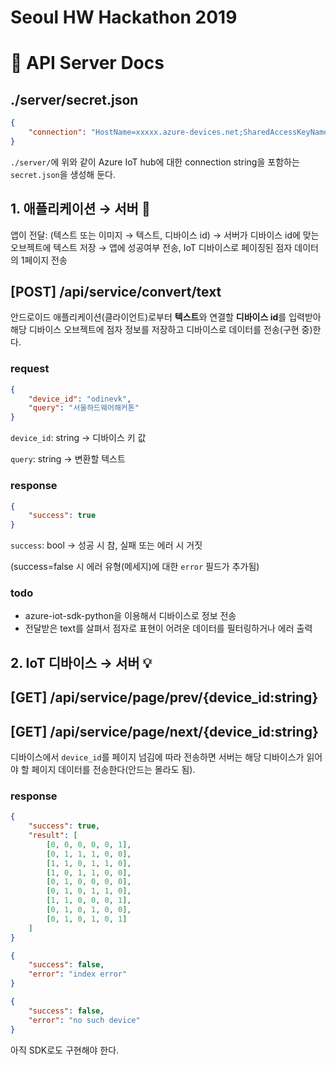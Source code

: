 # Seoul HW Hackathon 2019

# 📌 API Server Docs
<!-- - `azure-iothub-service-client` 패키지 사이즈 때문에 lock이 오래 걸리므로 `pipenv install --skip-lock`를 권장함 -->
<!-- - MacOS에서 `brew install boost-python3` 해야 하더라 -->

## ./server/secret.json
```json
{
    "connection": "HostName=xxxxx.azure-devices.net;SharedAccessKeyName=xxxxx;SharedAccessKey=xxxxx"
}
```

`./server/`에 위와 같이 Azure IoT hub에 대한 connection string을 포함하는 `secret.json`을 생성해 둔다.

## 1. 애플리케이션 → 서버 📱

앱이 전달: (텍스트 또는 이미지 → 텍스트, 디바이스 id) → 서버가 디바이스 id에 맞는 오브젝트에 텍스트 저장 → 앱에 성공여부 전송, IoT 디바이스로 페이징된 점자 데이터의 1페이지 전송

## [POST] /api/service/convert/text

안드로이드 애플리케이션(클라이언트)로부터 **텍스트**와 연결할 **디바이스 id**를 입력받아 해당 디바이스 오브젝트에 점자 정보를 저장하고 디바이스로 데이터를 전송(구현 중)한다.

### request

```json
{
    "device_id": "odinevk",
    "query": "서울하드웨어해커톤"
}
```

`device_id`: string → 디바이스 키 값

`query`: string → 변환할 텍스트

### response

```json
{
    "success": true
}
```

`success`: bool → 성공 시 참, 실패 또는 에러 시 거짓

(success=false 시 에러 유형(메세지)에 대한 `error` 필드가 추가됨)

### todo

- azure-iot-sdk-python을 이용해서 디바이스로 정보 전송
- 전달받은 text를 살펴서 점자로 표현이 어려운 데이터를 필터링하거나 에러 출력

## 2. IoT 디바이스 → 서버 💡

## [GET] /api/service/page/prev/{device_id:string}

## [GET] /api/service/page/next/{device_id:string}

디바이스에서 `device_id`를 페이지 넘김에 따라 전송하면 서버는 해당 디바이스가 읽어야 할 페이지 데이터를 전송한다(안드는 몰라도 됨).

### response

```json
{
    "success": true, 
    "result": [
        [0, 0, 0, 0, 0, 1], 
        [0, 1, 1, 1, 0, 0], 
        [1, 1, 0, 1, 1, 0], 
        [1, 0, 1, 1, 0, 0], 
        [0, 1, 0, 0, 0, 0], 
        [0, 1, 0, 1, 1, 0], 
        [1, 1, 0, 0, 0, 1], 
        [0, 1, 0, 1, 0, 0], 
        [0, 1, 0, 1, 0, 1]
    ]
}
```

```json
{
    "success": false,
    "error": "index error"
}
```

```json
{
    "success": false,
    "error": "no such device"
}
```

아직 SDK로도 구현해야 한다.
